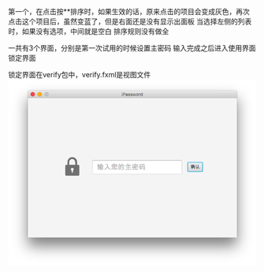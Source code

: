 第一个，在点击按**排序时，如果生效的话，原来点击的项目会变成灰色，再次点击这个项目后，虽然变蓝了，但是右面还是没有显示出面板
当选择左侧的列表时，如果没有选项，中间就是空白
排序规则没有做全


一共有3个界面，分别是第一次试用的时候设置主密码
输入完成之后进入使用界面
锁定界面

锁定界面在verify包中，verify.fxml是视图文件
![avatar](./append/verify.png)
